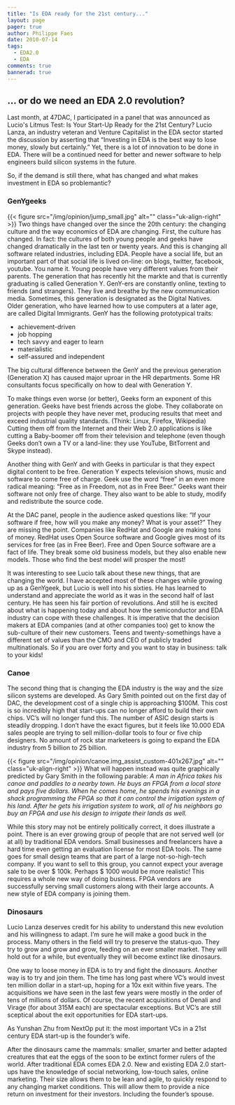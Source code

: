 ```yaml
---
title: "Is EDA ready for the 21st century..."
layout: page 
pager: true
author: Philippe Faes
date: 2010-07-14
tags: 
  - EDA2.0
  - EDA
comments: true
bannerad: true
---
```


<h2>... or do we need an EDA 2.0 revolution?</h2>

Last month, at 47DAC, I participated in a panel that was announced as Lucio's Litmus Test: Is Your Start-Up Ready for the 21st Century?
Lucio Lanza, an industry veteran and Venture Capitalist in the EDA sector started the discussion by asserting that “Investing in EDA is the best way to lose money, slowly but certainly.” Yet, there is a lot of innovation to be done in EDA. There will be a continued need for better and newer software to help engineers build silicon systems in the future.

So, if the demand is still there, what has changed and what makes investment in EDA so problemantic?

<h3>GenYgeeks</h3>

{{< figure src="/img/opinion/jump_small.jpg" alt="" class="uk-align-right" >}}
Two things have changed over the since the 20th century: the changing culture and the way economics of EDA are changing.
First, the culture has changed. In fact: the cultures of both young people and geeks have changed dramatically in the last ten or twenty years. And this is changing all software related industries, including EDA.
People have a social life, but an important part of that social life is lived on-line: on blogs, twitter, facebook, youtube. You name it. Young people have very different values from their parents. The generation that has recently hit the markte and that is currently graduating is called Generation Y. GenY-ers are constantly online, texting to friends (and strangers). They live and breathe by the new communication media. Sometimes, this generation is designated as the Digital Natives. Older generation, who have learned how to use computers at a later age, are called Digital Immigrants.
GenY has the following prototypical traits:

<ul>
    <li> achievement-driven
    <li> job hopping
    <li> tech savvy and eager to learn
    <li> materialistic
    <li> self-assured and independent
</ul>

The big cultural difference between the GenY and the previous generation (Generation X) has caused major uproar in the HR departments. Some HR consultants focus specifically on how to deal with Generation Y.

To make things even worse (or better), Geeks form an exponent of this generation. Geeks have best friends across the globe. They collaborate on projects with people they have never met, producing results that meet and exceed industrial quality standards. (Think: Linux, Firefox, Wikipedia) Cutting them off from the Internet and their Web 2.0 applications is like cutting a Baby-boomer off from their television and telephone (even though Geeks don’t own a TV or a land-line: they use YouTube, BitTorrent and Skype instead).

Another thing with GenY and with Geeks in particular is that they expect digital content to be free. Generation Y expects television shows, music and software to come free of charge. Geek use the word “free” in an even more radical meaning: “Free as in Freedom, not as in Free Beer.” Geeks want their software not only free of charge. They also want to be able to study, modify and redistribute the source code.

At the DAC panel, people in the audience asked questions like: “If your software if free, how will you make any money? What is your asset?” They are missing the point. Companies like RedHat and Google are making tons of money. RedHat uses Open Source software and Google gives most of its services for free (as in Free Beer). Free and Open Source software are a fact of life. They break some old business models, but they also enable new models. Those who find the best model will prosper the most!

It was interesting to see Lucio talk about these new things, that are changing the world. I have accepted most of these changes while growing up as a GenYgeek, but Lucio is well into his sixties. He has learned to understand and appreciate the world as it was in the second half of last century. He has seen his fair portion of revolutions. And still he is excited about what is happening today and about how the semiconductor and EDA industry can cope with these challenges. It is imperative that the decision makers at EDA companies (and at other companies too) get to know the sub-culture of their new customers. Teens and twenty-somethings have a different set of values than the CMO and CEO of publicly traded multinationals. So if you are over forty and you want to stay in business: talk to your kids!


<h3>Canoe</h3>

The second thing that is changing the EDA industry is the way and the size silicon systems are developed. As Gary Smith pointed out on the first day of DAC, the development cost of a single chip is approaching $100M. This cost is so incredibly high that start-ups can no longer afford to build their own chips. VC’s will no longer fund this. The number of ASIC design starts is steadily dropping. I don’t have the exact figures, but it feels like 10.000 EDA sales people are trying to sell million-dollar tools to four or five chip designers. No amount of rock star marketeers is going to expand the EDA industry from 5 billion to 25 billion.

{{< figure src="/img/opinion/canoe.img_assist_custom-401x267.jpg" alt="" class="uk-align-right" >}}
What will happen instead was quite graphically predicted by Gary Smith in the following parable:
<em>A man in Africa takes his canoe and paddles to a nearby town. He buys an FPGA from a local store and pays five dollars. When he comes home, he spends his evenings in a shack programming the FPGA so that it can control the irrigation system of his land. After he gets his irrigation system to work, all of his neighbors go buy an FPGA and use his design to irrigate their lands as well.</em>

While this story may not be entirely politically correct, it does illustrate a point. There is an ever growing group of people that are not served well (or at all) by traditional EDA vendors. Small businesses and freelancers have a hard time even getting an evaluation license for most EDA tools. The same goes for small design teams that are part of a large not-so-high-tech company.
If you want to sell to this group, you cannot expect your average sale to be over $ 100k. Perhaps $ 1000 would be more realistic! This requires a whole new way of doing business. FPGA vendors are successfully serving small customers along with their large accounts. A new style of EDA company is joining them.

<h3>Dinosaurs</h3>

Lucio Lanza deserves credit for his ability to understand this new evolution and his willingness to adapt. I’m sure he will make a good buck in the process. Many others in the field will try to preserve the status-quo. They try to grow and grow and grow, feeding on an ever smaller market. They will hold out for a while, but eventually they will become extinct like dinosaurs.

One way to loose money in EDA is to try and fight the dinosaurs. Another way is to try and join them. The time has long past where VC’s would invest ten million dollar in a start-up, hoping for a 10x exit within five years. The acquisitions we have seen in the last few years were mostly in the order of tens of millions of dollars. Of course, the recent acquisitions of Denali and Virage (for about $315$M each) are spectacular exceptions. But VC’s are still sceptical about the exit opportunities for EDA start-ups.

As Yunshan Zhu from NextOp put it: the most important VCs in a 21st century EDA start-up is the founder’s wife.

After the dinosaurs came the mammals: smaller, smarter and better adapted creatures that eat the eggs of the soon to be extinct former rulers of the world.
After traditional EDA comes EDA 2.0. New and existing EDA 2.0 start-ups have the knowledge of social networking, low-touch sales, online marketing. Their size allows them to be lean and agile, to quickly respond to any changing market conditions. This will allow them to provide a nice return on investment for their investors. Including the founder’s spouse.



